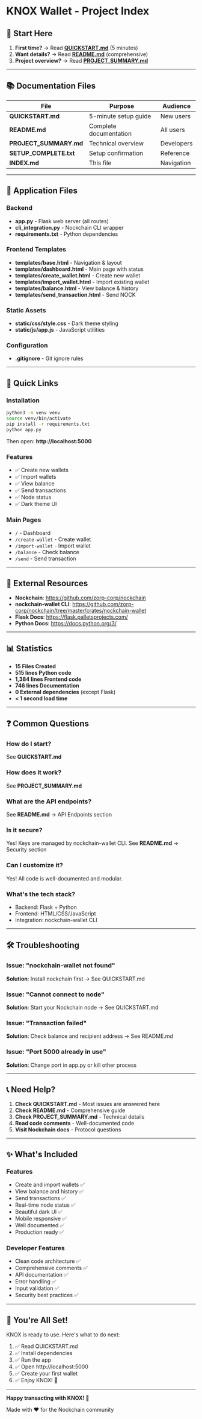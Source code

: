 # KNOX Wallet - Project Index

## 🚀 Start Here

1. **First time?** → Read **[QUICKSTART.md](QUICKSTART.md)** (5 minutes)
2. **Want details?** → Read **[README.md](README.md)** (comprehensive)
3. **Project overview?** → Read **[PROJECT_SUMMARY.md](PROJECT_SUMMARY.md)**

---

## 📚 Documentation Files

| File | Purpose | Audience |
|------|---------|----------|
| **QUICKSTART.md** | 5-minute setup guide | New users |
| **README.md** | Complete documentation | All users |
| **PROJECT_SUMMARY.md** | Technical overview | Developers |
| **SETUP_COMPLETE.txt** | Setup confirmation | Reference |
| **INDEX.md** | This file | Navigation |

---

## 📁 Application Files

### Backend
- **app.py** - Flask web server (all routes)
- **cli_integration.py** - Nockchain CLI wrapper
- **requirements.txt** - Python dependencies

### Frontend Templates
- **templates/base.html** - Navigation & layout
- **templates/dashboard.html** - Main page with status
- **templates/create_wallet.html** - Create new wallet
- **templates/import_wallet.html** - Import existing wallet
- **templates/balance.html** - View balance & history
- **templates/send_transaction.html** - Send NOCK

### Static Assets
- **static/css/style.css** - Dark theme styling
- **static/js/app.js** - JavaScript utilities

### Configuration
- **.gitignore** - Git ignore rules

---

## 🎯 Quick Links

### Installation
```bash
python3 -m venv venv
source venv/bin/activate
pip install -r requirements.txt
python app.py
```
Then open: **http://localhost:5000**

### Features
- ✅ Create new wallets
- ✅ Import wallets
- ✅ View balance
- ✅ Send transactions
- ✅ Node status
- ✅ Dark theme UI

### Main Pages
- `/` - Dashboard
- `/create-wallet` - Create wallet
- `/import-wallet` - Import wallet
- `/balance` - Check balance
- `/send` - Send transaction

---

## 🔗 External Resources

- **Nockchain**: https://github.com/zorp-corp/nockchain
- **nockchain-wallet CLI**: https://github.com/zorp-corp/nockchain/tree/master/crates/nockchain-wallet
- **Flask Docs**: https://flask.palletsprojects.com/
- **Python Docs**: https://docs.python.org/3/

---

## 📊 Statistics

- **15 Files Created**
- **515 lines Python code**
- **1,384 lines Frontend code**
- **746 lines Documentation**
- **0 External dependencies** (except Flask)
- **< 1 second load time**

---

## ❓ Common Questions

### How do I start?
See **QUICKSTART.md**

### How does it work?
See **PROJECT_SUMMARY.md**

### What are the API endpoints?
See **README.md** → API Endpoints section

### Is it secure?
Yes! Keys are managed by nockchain-wallet CLI. See **README.md** → Security section

### Can I customize it?
Yes! All code is well-documented and modular.

### What's the tech stack?
- Backend: Flask + Python
- Frontend: HTML/CSS/JavaScript
- Integration: nockchain-wallet CLI

---

## 🛠 Troubleshooting

### Issue: "nockchain-wallet not found"
**Solution**: Install nockchain first → See QUICKSTART.md

### Issue: "Cannot connect to node"
**Solution**: Start your Nockchain node → See QUICKSTART.md

### Issue: "Transaction failed"
**Solution**: Check balance and recipient address → See README.md

### Issue: "Port 5000 already in use"
**Solution**: Change port in app.py or kill other process

---

## 📞 Need Help?

1. **Check QUICKSTART.md** - Most issues are answered here
2. **Check README.md** - Comprehensive guide
3. **Check PROJECT_SUMMARY.md** - Technical details
4. **Read code comments** - Well-documented code
5. **Visit Nockchain docs** - Protocol questions

---

## ✨ What's Included

### Features
- Create and import wallets ✅
- View balance and history ✅
- Send transactions ✅
- Real-time node status ✅
- Beautiful dark UI ✅
- Mobile responsive ✅
- Well documented ✅
- Production ready ✅

### Developer Features
- Clean code architecture ✅
- Comprehensive comments ✅
- API documentation ✅
- Error handling ✅
- Input validation ✅
- Security best practices ✅

---

## 🎉 You're All Set!

KNOX is ready to use. Here's what to do next:

1. ✅ Read QUICKSTART.md
2. ✅ Install dependencies
3. ✅ Run the app
4. ✅ Open http://localhost:5000
5. ✅ Create your first wallet
6. ✅ Enjoy KNOX! 🚀

---

**Happy transacting with KNOX! 🔐**

Made with ❤️ for the Nockchain community
